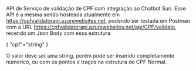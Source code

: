 API de Serviço de validação de CPF com integração ao Chatbot Suri. Esse API é a mesma sendo hosteada atualmente em https://cpfvalidatorapi.azurewebsites.net, podendo ser testada em Postman com a URL https://cpfvalidatorapi.azurewebsites.net/api/CPF/validate, recendo um Json Body com essa estrutura

{
  "cpf"="string"
}

O valor deve ser uma string, porém pode ser inserido completamente númerico, ou com os pontos e traços na estrutura de CPF Normal.
